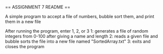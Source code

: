 == ASSIGNMENT 7 README ==

A simple program to accept a file of numbers, bubble sort them, and print them in a new file

After running the program, enter 1, 2, or 3 
1: generates a file of random integers from 0-100 after giving a name and length
2: reads a given file and bubble sorts the file into a new file named "SortedArray.txt"
3: exits and closes the program
